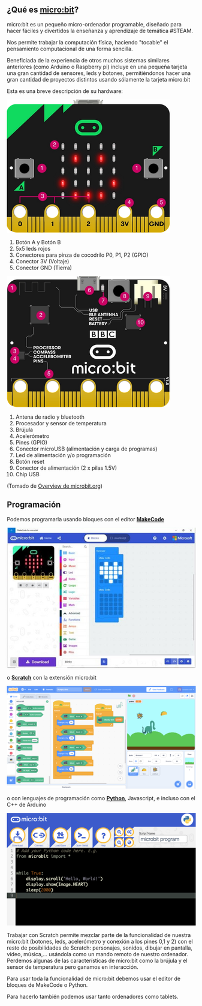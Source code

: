 
## ¿Qué es [micro:bit](http://microbit.org)?

micro:bit es un pequeño micro-ordenador programable, diseñado para hacer fáciles y divertidos la enseñanza y aprendizaje de temática #STEAM.

Nos permite trabajar la computación física, haciendo  "tocable"  el pensamiento computacional de una forma sencilla.

Beneficiada de la experiencia de otros muchos sistemas similares anteriores (como Arduino o Raspberry pi) incluye en una pequeña tarjeta una gran cantidad de sensores, leds y botones, permitiéndonos hacer una gran cantidad de proyectos distintos usando sólamente la tarjeta micro:bit

Esta es una breve descripción de su hardware:

![micro:bit front](./images/micro:bit_front.png)

1. Botón A y Botón B
1. 5x5 leds rojos
1. Conectores para pinza de cocodrilo P0, P1, P2 (GPIO)
1. Conector 3V (Voltaje)
1. Conector GND (Tierra)

![micro:bit back](./images/micro:bit_back.png)

1. Antena de radio y bluetooth
1. Procesador y sensor de temperatura
1. Brújula
1. Acelerómetro
1. Pines (GPIO)
1. Conector microUSB (alimentación y carga de programas)
1. Led de alimentación y/o programación
1. Botón reset
1. Conector de alimentación (2 x pilas 1.5V)
1. Chip USB

(Tomado de [Overview de microbit.org](https://microbit.org/get-started/user-guide/overview/))


## Programación

Podemos programarla usando bloques con el editor **[MakeCode](https://makecode.microbit.org)**

![MakeCode editor](./images/Makecode.jpeg)

o **[Scratch](https://scratch.mit.edu/microbit)** con la extensión micro:bit

![Scratch con la extensión de micro:bit](./images/scratch_miicrobit.png)

o con lenguajes de programación como **[Python](https://python.microbit.org/v/2)**, Javascript,  e incluso con el C++ de Arduino

![micropython para micro:bit](./images/pyeditor.png)

Trabajar con Scratch permite mezclar parte de la funcionalidad de nuestra micro:bit (botones, leds, acelerómetro y conexión a los pines 0,1 y 2) con el resto de posibilidades de Scratch: personajes, sonidos, dibujar en pantalla, vídeo, música,... usándola como un mando remoto de nuestro ordenador. Perdemos algunas de las características de micro:bit como la brújula y el sensor de temperatura pero ganamos en interacción.

Para usar toda la funcionalidad de micro:bit debemos usar el editor de bloques de MakeCode o Python.

Para hacerlo también podemos usar tanto ordenadores como tablets.
